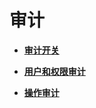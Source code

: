 # 审计<a name="ZH-CN_TOPIC_0244544119"></a>

-   **[审计开关](审计开关.md)**  

-   **[用户和权限审计](用户和权限审计.md)**  

-   **[操作审计](操作审计.md)**  


